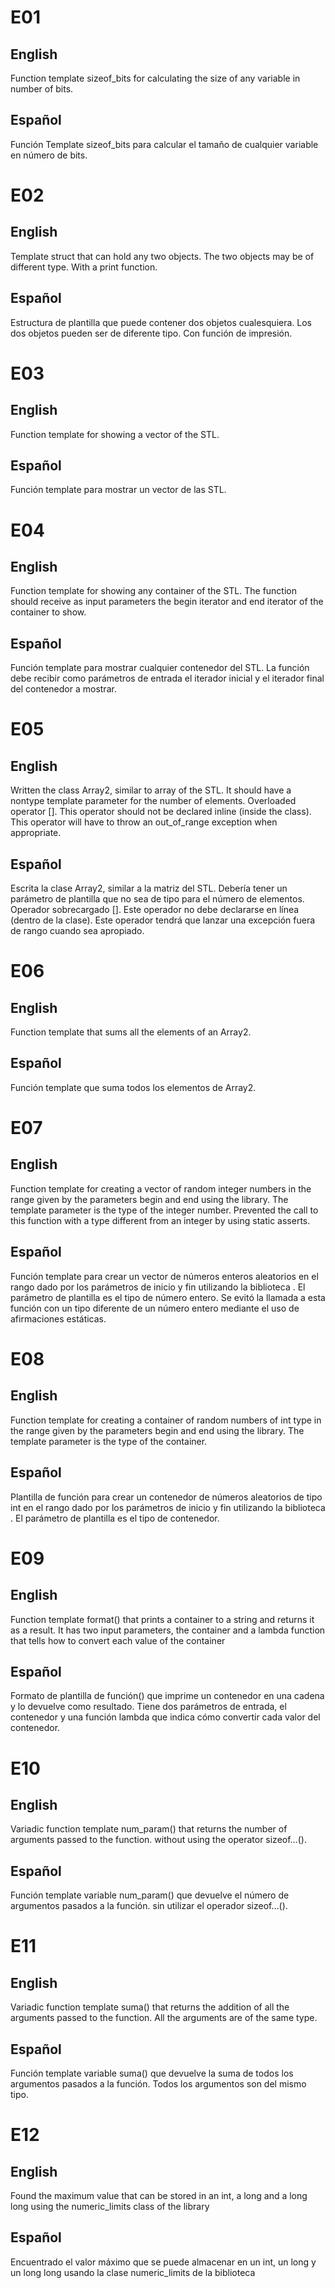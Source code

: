# E01
## English
Function template sizeof_bits for calculating the size of any variable in number of bits.
## Español
Función Template sizeof_bits para calcular el tamaño de cualquier variable en número de bits.

# E02
## English
Template struct that can hold any two objects. The two objects may be of different type. With a print function.
## Español
Estructura de plantilla que puede contener dos objetos cualesquiera. Los dos objetos pueden ser de diferente tipo. Con función de impresión.

# E03
## English
Function template for showing a vector of the STL.
## Español
Función template para mostrar un vector de las STL.

# E04
## English
Function template for showing any container of the STL. The function should receive as input parameters the begin iterator and end iterator of the container to show.
## Español
Función template para mostrar cualquier contenedor del STL. La función debe recibir como parámetros de entrada el iterador inicial y el iterador final del contenedor a mostrar.

# E05
## English
Written the class Array2, similar to array of the STL. It should have a nontype template parameter for the number of elements. Overloaded operator []. This operator should not be declared inline (inside the class). This operator will have to throw an out_of_range exception when appropriate.
## Español
Escrita la clase Array2, similar a la matriz del STL. Debería tener un parámetro de plantilla que no sea de tipo para el número de elementos. Operador sobrecargado []. Este operador no debe declararse en línea (dentro de la clase). Este operador tendrá que lanzar una excepción fuera de rango cuando sea apropiado.

# E06
## English
Function template that sums all the elements of an Array2.
## Español
Función template que suma todos los elementos de Array2.

# E07
## English
Function template for creating a vector of random integer numbers in the range given by the parameters begin and end using the <random> library. The template parameter is the type of the integer number. Prevented the call to this function with a type different from an integer by using static asserts.
## Español
Función template para crear un vector de números enteros aleatorios en el rango dado por los parámetros de inicio y fin utilizando la biblioteca <random>. El parámetro de plantilla es el tipo de número entero. Se evitó la llamada a esta función con un tipo diferente de un número entero mediante el uso de afirmaciones estáticas.

# E08
## English
Function template for creating a container of random numbers of int type in the range given by the parameters begin and end using the <random> library. The template parameter is the type of the container.
## Español
Plantilla de función para crear un contenedor de números aleatorios de tipo int en el rango dado por los parámetros de inicio y fin utilizando la biblioteca <random>. El parámetro de plantilla es el tipo de contenedor.

# E09
## English
Function template format() that prints a container to a string and returns it as a result. It has two input parameters, the container and a lambda function that tells how to convert each value of the container

## Español
Formato de plantilla de función() que imprime un contenedor en una cadena y lo devuelve como resultado. Tiene dos parámetros de entrada, el contenedor y una función lambda que indica cómo convertir cada valor del contenedor.

# E10
## English
Variadic function template num_param() that returns the number of arguments passed to the function. without using the operator sizeof…().

## Español
Función template variable num_param() que devuelve el número de argumentos pasados a la función. sin utilizar el operador sizeof…().

# E11
## English
Variadic function template suma() that returns the addition of all the arguments passed to the function. All the arguments are of the same type.

## Español
Función template variable suma() que devuelve la suma de todos los argumentos pasados a la función. Todos los argumentos son del mismo tipo.

# E12
## English
Found the maximum value that can be stored in an int, a long and a long long using the numeric_limits class of the library <limits>

## Español
Encuentrado el valor máximo que se puede almacenar en un int, un long y un long long usando la clase numeric_limits de la biblioteca <limits>

